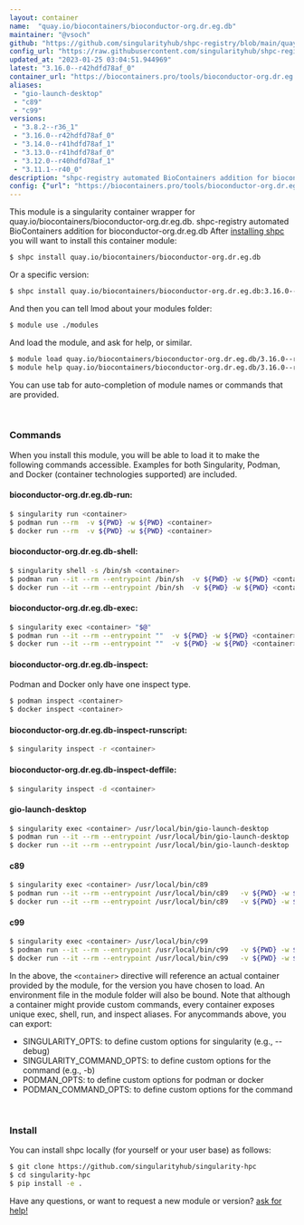```yaml
---
layout: container
name:  "quay.io/biocontainers/bioconductor-org.dr.eg.db"
maintainer: "@vsoch"
github: "https://github.com/singularityhub/shpc-registry/blob/main/quay.io/biocontainers/bioconductor-org.dr.eg.db/container.yaml"
config_url: "https://raw.githubusercontent.com/singularityhub/shpc-registry/main/quay.io/biocontainers/bioconductor-org.dr.eg.db/container.yaml"
updated_at: "2023-01-25 03:04:51.944969"
latest: "3.16.0--r42hdfd78af_0"
container_url: "https://biocontainers.pro/tools/bioconductor-org.dr.eg.db"
aliases:
 - "gio-launch-desktop"
 - "c89"
 - "c99"
versions:
 - "3.8.2--r36_1"
 - "3.16.0--r42hdfd78af_0"
 - "3.14.0--r41hdfd78af_1"
 - "3.13.0--r41hdfd78af_0"
 - "3.12.0--r40hdfd78af_1"
 - "3.11.1--r40_0"
description: "shpc-registry automated BioContainers addition for bioconductor-org.dr.eg.db"
config: {"url": "https://biocontainers.pro/tools/bioconductor-org.dr.eg.db", "maintainer": "@vsoch", "description": "shpc-registry automated BioContainers addition for bioconductor-org.dr.eg.db", "latest": {"3.16.0--r42hdfd78af_0": "sha256:16632659c1182b865c1c3af3aa590faf0e8b60558e9c54364432bb95161e326f"}, "tags": {"3.8.2--r36_1": "sha256:efb98191c7b999c4097fe4da2b97e8404063165e1373223fc79ca7245c9f0998", "3.16.0--r42hdfd78af_0": "sha256:16632659c1182b865c1c3af3aa590faf0e8b60558e9c54364432bb95161e326f", "3.14.0--r41hdfd78af_1": "sha256:e16a8f58c472795bef3f063620e740b51e398bf9929cba0cf050390c00e7a807", "3.13.0--r41hdfd78af_0": "sha256:63104d4badcacf8ab2f2713366c9a94a2ea6e0e8b0cd3f8d692f721da9d7a57a", "3.12.0--r40hdfd78af_1": "sha256:a629e3207e426484cf9e3d924e7082e39535fb38279baf38d9404b797ee70d57", "3.11.1--r40_0": "sha256:8382f366e3388ed57b96083b4da5a4332cb6e1419e09b2f7913249a2fa52df2a"}, "docker": "quay.io/biocontainers/bioconductor-org.dr.eg.db", "aliases": {"gio-launch-desktop": "/usr/local/bin/gio-launch-desktop", "c89": "/usr/local/bin/c89", "c99": "/usr/local/bin/c99"}}
---
```


This module is a singularity container wrapper for quay.io/biocontainers/bioconductor-org.dr.eg.db.
shpc-registry automated BioContainers addition for bioconductor-org.dr.eg.db
After [installing shpc](#install) you will want to install this container module:


```bash
$ shpc install quay.io/biocontainers/bioconductor-org.dr.eg.db
```

Or a specific version:

```bash
$ shpc install quay.io/biocontainers/bioconductor-org.dr.eg.db:3.16.0--r42hdfd78af_0
```

And then you can tell lmod about your modules folder:

```bash
$ module use ./modules
```

And load the module, and ask for help, or similar.

```bash
$ module load quay.io/biocontainers/bioconductor-org.dr.eg.db/3.16.0--r42hdfd78af_0
$ module help quay.io/biocontainers/bioconductor-org.dr.eg.db/3.16.0--r42hdfd78af_0
```

You can use tab for auto-completion of module names or commands that are provided.

<br>

### Commands

When you install this module, you will be able to load it to make the following commands accessible.
Examples for both Singularity, Podman, and Docker (container technologies supported) are included.

#### bioconductor-org.dr.eg.db-run:

```bash
$ singularity run <container>
$ podman run --rm  -v ${PWD} -w ${PWD} <container>
$ docker run --rm  -v ${PWD} -w ${PWD} <container>
```

#### bioconductor-org.dr.eg.db-shell:

```bash
$ singularity shell -s /bin/sh <container>
$ podman run --it --rm --entrypoint /bin/sh  -v ${PWD} -w ${PWD} <container>
$ docker run --it --rm --entrypoint /bin/sh  -v ${PWD} -w ${PWD} <container>
```

#### bioconductor-org.dr.eg.db-exec:

```bash
$ singularity exec <container> "$@"
$ podman run --it --rm --entrypoint ""  -v ${PWD} -w ${PWD} <container> "$@"
$ docker run --it --rm --entrypoint ""  -v ${PWD} -w ${PWD} <container> "$@"
```

#### bioconductor-org.dr.eg.db-inspect:

Podman and Docker only have one inspect type.

```bash
$ podman inspect <container>
$ docker inspect <container>
```

#### bioconductor-org.dr.eg.db-inspect-runscript:

```bash
$ singularity inspect -r <container>
```

#### bioconductor-org.dr.eg.db-inspect-deffile:

```bash
$ singularity inspect -d <container>
```


#### gio-launch-desktop

```bash
$ singularity exec <container> /usr/local/bin/gio-launch-desktop
$ podman run --it --rm --entrypoint /usr/local/bin/gio-launch-desktop   -v ${PWD} -w ${PWD} <container> -c " $@"
$ docker run --it --rm --entrypoint /usr/local/bin/gio-launch-desktop   -v ${PWD} -w ${PWD} <container> -c " $@"
```


#### c89

```bash
$ singularity exec <container> /usr/local/bin/c89
$ podman run --it --rm --entrypoint /usr/local/bin/c89   -v ${PWD} -w ${PWD} <container> -c " $@"
$ docker run --it --rm --entrypoint /usr/local/bin/c89   -v ${PWD} -w ${PWD} <container> -c " $@"
```


#### c99

```bash
$ singularity exec <container> /usr/local/bin/c99
$ podman run --it --rm --entrypoint /usr/local/bin/c99   -v ${PWD} -w ${PWD} <container> -c " $@"
$ docker run --it --rm --entrypoint /usr/local/bin/c99   -v ${PWD} -w ${PWD} <container> -c " $@"
```



In the above, the `<container>` directive will reference an actual container provided
by the module, for the version you have chosen to load. An environment file in the
module folder will also be bound. Note that although a container
might provide custom commands, every container exposes unique exec, shell, run, and
inspect aliases. For anycommands above, you can export:

 - SINGULARITY_OPTS: to define custom options for singularity (e.g., --debug)
 - SINGULARITY_COMMAND_OPTS: to define custom options for the command (e.g., -b)
 - PODMAN_OPTS: to define custom options for podman or docker
 - PODMAN_COMMAND_OPTS: to define custom options for the command

<br>

### Install

You can install shpc locally (for yourself or your user base) as follows:

```bash
$ git clone https://github.com/singularityhub/singularity-hpc
$ cd singularity-hpc
$ pip install -e .
```

Have any questions, or want to request a new module or version? [ask for help!](https://github.com/singularityhub/singularity-hpc/issues)